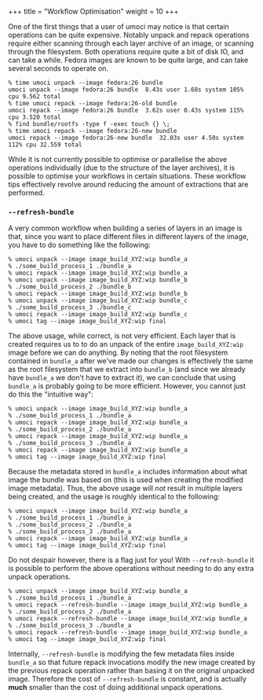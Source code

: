 +++
title = "Workflow Optimisation"
weight = 10
+++

One of the first things that a user of umoci may notice is that certain
operations can be quite expensive. Notably unpack and repack operations require
either scanning through each layer archive of an image, or scanning through the
filesystem. Both operations require quite a bit of disk IO, and can take a
while. Fedora images are known to be quite large, and can take several seconds
to operate on.

```text
% time umoci unpack --image fedora:26 bundle
umoci unpack --image fedora:26 bundle  8.43s user 1.68s system 105% cpu 9.562 total
% time umoci repack --image fedora:26-old bundle
umoci repack --image fedora:26 bundle  3.62s user 0.43s system 115% cpu 3.520 total
% find bundle/rootfs -type f -exec touch {} \;
% time umoci repack --image fedora:26-new bundle
umoci repack --image fedora:26-new bundle  32.03s user 4.50s system 112% cpu 32.559 total
```

While it is not currently possible to optimise or parallelise the above
operations individually (due to the structure of the layer archives), it is
possible to optimise your workflows in certain situations. These workflow tips
effectively revolve around reducing the amount of extractions that are
performed.

### `--refresh-bundle` ###

A very common workflow when building a series of layers in an image is that,
since you want to place different files in different layers of the image, you
have to do something like the following:

```text
% umoci unpack --image image_build_XYZ:wip bundle_a
% ./some_build_process_1 ./bundle_a
% umoci repack --image image_build_XYZ:wip bundle_a
% umoci unpack --image image_build_XYZ:wip bundle_b
% ./some_build_process_2 ./bundle_b
% umoci repack --image image_build_XYZ:wip bundle_b
% umoci unpack --image image_build_XYZ:wip bundle_c
% ./some_build_process_3 ./bundle_c
% umoci repack --image image_build_XYZ:wip bundle_c
% umoci tag --image image_build_XYZ:wip final
```

The above usage, while correct, is not very efficient. Each layer that is
created requires us to to do an unpack of the entire `image_build_XYZ:wip`
image before we can do anything. By noting that the root filesystem contained
in `bundle_a` after we've made our changes is effectively the same as the root
filesystem that we extract into `bundle_b` (and since we already have
`bundle_a` we don't have to extract it), we can conclude that using `bundle_a`
is probably going to be more efficient. However, you cannot just do this the
"intuitive way":

```text
% umoci unpack --image image_build_XYZ:wip bundle_a
% ./some_build_process_1 ./bundle_a
% umoci repack --image image_build_XYZ:wip bundle_a
% ./some_build_process_2 ./bundle_a
% umoci repack --image image_build_XYZ:wip bundle_a
% ./some_build_process_3 ./bundle_a
% umoci repack --image image_build_XYZ:wip bundle_a
% umoci tag --image image_build_XYZ:wip final
```

Because the metadata stored in `bundle_a` includes information about what image
the bundle was based on (this is used when creating the modified image
metadata). Thus, the above usage will *not* result in multiple layers being
created, and the usage is roughly identical to the following:

```text
% umoci unpack --image image_build_XYZ:wip bundle_a
% ./some_build_process_1 ./bundle_a
% ./some_build_process_2 ./bundle_a
% ./some_build_process_3 ./bundle_a
% umoci repack --image image_build_XYZ:wip bundle_a
% umoci tag --image image_build_XYZ:wip final
```

Do not despair however, there is a flag just for you! With `--refresh-bundle`
it is possible to perform the above operations without needing to do any extra
unpack operations.

```text
% umoci unpack --image image_build_XYZ:wip bundle_a
% ./some_build_process_1 ./bundle_a
% umoci repack --refresh-bundle --image image_build_XYZ:wip bundle_a
% ./some_build_process_2 ./bundle_a
% umoci repack --refresh-bundle --image image_build_XYZ:wip bundle_a
% ./some_build_process_3 ./bundle_a
% umoci repack --refresh-bundle --image image_build_XYZ:wip bundle_a
% umoci tag --image image_build_XYZ:wip final
```

Internally, `--refresh-bundle` is modifying the few metadata files inside
`bundle_a` so that future repack invocations modify the new image created by
the previous repack operation rather than basing it on the original unpacked
image. Therefore the cost of `--refresh-bundle` is constant, and is actually
**much** smaller than the cost of doing additional unpack operations.
